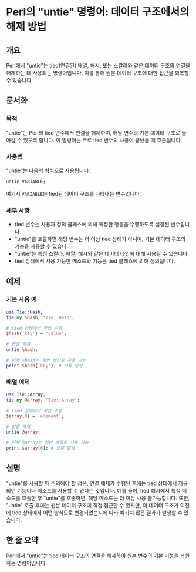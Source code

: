 <!--
Meta Description: # Perl의 "untie" 명령어: 데이터 구조에서의 해제 방법 ## 개요 Perl에서 "untie"는 tied(연결된) 배열, 해시, 또는 스칼라와 같은 데이터 구조의 연결을 해제하는 데 사용되는 명령어입니다. 이를 통해 원본 데이터 구조에 대한 접근을 회복할 수 ...
Meta Keywords: untie, tied, 데이터, tie, hash
-->

# Perl의 "untie" 명령어: 데이터 구조에서의 해제 방법

## 개요
Perl에서 "untie"는 tied(연결된) 배열, 해시, 또는 스칼라와 같은 데이터 구조의 연결을 해제하는 데 사용되는 명령어입니다. 이를 통해 원본 데이터 구조에 대한 접근을 회복할 수 있습니다.

## 문서화
### 목적
"untie"는 Perl의 tied 변수에서 연결을 해제하여, 해당 변수의 기본 데이터 구조로 돌아갈 수 있도록 합니다. 이 명령어는 주로 tied 변수의 사용이 끝났을 때 호출됩니다.

### 사용법
"untie"는 다음의 형식으로 사용됩니다:
```perl
untie VARIABLE;
```
여기서 `VARIABLE`은 tied된 데이터 구조를 나타내는 변수입니다.

### 세부 사항
- tied 변수는 사용자 정의 클래스에 의해 특정한 행동을 수행하도록 설정된 변수입니다.
- "untie"를 호출하면 해당 변수는 더 이상 tied 상태가 아니며, 기본 데이터 구조의 기능을 사용할 수 있습니다.
- "untie"는 특정 스칼라, 배열, 해시와 같은 데이터 타입에 대해 사용될 수 있습니다.
- tied 상태에서 사용 가능한 메소드와 기능은 tied 클래스에 의해 정의됩니다.

## 예제
### 기본 사용 예
```perl
use Tie::Hash;
tie my %hash, 'Tie::Hash';

# tied 상태에서 작업 수행
$hash{'key'} = 'value';

# 연결 해제
untie %hash;

# 이제 %hash는 일반 해시로 사용 가능
print $hash{'key'}; # 오류 발생
```

### 배열 예제
```perl
use Tie::Array;
tie my @array, 'Tie::Array';

# tied 상태에서 작업 수행
$array[0] = 'element';

# 연결 해제
untie @array;

# 이제 @array는 일반 배열로 사용 가능
print $array[0]; # 오류 발생
```

## 설명
"untie"를 사용할 때 주의해야 할 점은, 연결 해제가 수행된 후에는 tied 상태에서 제공되던 기능이나 메소드를 사용할 수 없다는 것입니다. 예를 들어, tied 해시에서 특정 메소드를 호출한 후 "untie"를 호출하면, 해당 메소드는 더 이상 사용 불가능합니다. 또한, "untie" 호출 후에는 원본 데이터 구조에 직접 접근할 수 있지만, 이 데이터 구조가 이전에 tied 상태에서 어떤 방식으로 변경되었는지에 따라 예기치 않은 결과가 발생할 수 있습니다.

## 한 줄 요약
Perl에서 "untie"는 tied 데이터 구조의 연결을 해제하여 원본 변수의 기본 기능을 복원하는 명령어입니다.